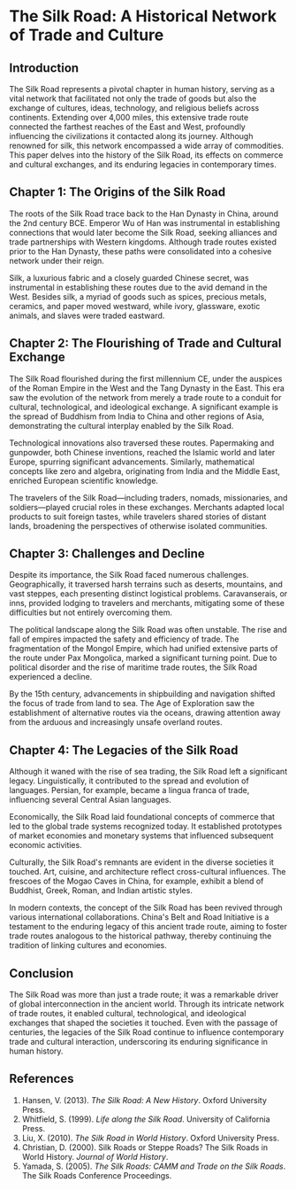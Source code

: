 # The Silk Road: A Historical Network of Trade and Culture

## Introduction

The Silk Road represents a pivotal chapter in human history, serving as a vital network that facilitated not only the trade of goods but also the exchange of cultures, ideas, technology, and religious beliefs across continents. Extending over 4,000 miles, this extensive trade route connected the farthest reaches of the East and West, profoundly influencing the civilizations it contacted along its journey. Although renowned for silk, this network encompassed a wide array of commodities. This paper delves into the history of the Silk Road, its effects on commerce and cultural exchanges, and its enduring legacies in contemporary times.

## Chapter 1: The Origins of the Silk Road

The roots of the Silk Road trace back to the Han Dynasty in China, around the 2nd century BCE. Emperor Wu of Han was instrumental in establishing connections that would later become the Silk Road, seeking alliances and trade partnerships with Western kingdoms. Although trade routes existed prior to the Han Dynasty, these paths were consolidated into a cohesive network under their reign.

Silk, a luxurious fabric and a closely guarded Chinese secret, was instrumental in establishing these routes due to the avid demand in the West. Besides silk, a myriad of goods such as spices, precious metals, ceramics, and paper moved westward, while ivory, glassware, exotic animals, and slaves were traded eastward.

## Chapter 2: The Flourishing of Trade and Cultural Exchange

The Silk Road flourished during the first millennium CE, under the auspices of the Roman Empire in the West and the Tang Dynasty in the East. This era saw the evolution of the network from merely a trade route to a conduit for cultural, technological, and ideological exchange. A significant example is the spread of Buddhism from India to China and other regions of Asia, demonstrating the cultural interplay enabled by the Silk Road.

Technological innovations also traversed these routes. Papermaking and gunpowder, both Chinese inventions, reached the Islamic world and later Europe, spurring significant advancements. Similarly, mathematical concepts like zero and algebra, originating from India and the Middle East, enriched European scientific knowledge.

The travelers of the Silk Road—including traders, nomads, missionaries, and soldiers—played crucial roles in these exchanges. Merchants adapted local products to suit foreign tastes, while travelers shared stories of distant lands, broadening the perspectives of otherwise isolated communities.

## Chapter 3: Challenges and Decline

Despite its importance, the Silk Road faced numerous challenges. Geographically, it traversed harsh terrains such as deserts, mountains, and vast steppes, each presenting distinct logistical problems. Caravanserais, or inns, provided lodging to travelers and merchants, mitigating some of these difficulties but not entirely overcoming them.

The political landscape along the Silk Road was often unstable. The rise and fall of empires impacted the safety and efficiency of trade. The fragmentation of the Mongol Empire, which had unified extensive parts of the route under Pax Mongolica, marked a significant turning point. Due to political disorder and the rise of maritime trade routes, the Silk Road experienced a decline.

By the 15th century, advancements in shipbuilding and navigation shifted the focus of trade from land to sea. The Age of Exploration saw the establishment of alternative routes via the oceans, drawing attention away from the arduous and increasingly unsafe overland routes.

## Chapter 4: The Legacies of the Silk Road

Although it waned with the rise of sea trading, the Silk Road left a significant legacy. Linguistically, it contributed to the spread and evolution of languages. Persian, for example, became a lingua franca of trade, influencing several Central Asian languages.

Economically, the Silk Road laid foundational concepts of commerce that led to the global trade systems recognized today. It established prototypes of market economies and monetary systems that influenced subsequent economic activities.

Culturally, the Silk Road's remnants are evident in the diverse societies it touched. Art, cuisine, and architecture reflect cross-cultural influences. The frescoes of the Mogao Caves in China, for example, exhibit a blend of Buddhist, Greek, Roman, and Indian artistic styles.

In modern contexts, the concept of the Silk Road has been revived through various international collaborations. China's Belt and Road Initiative is a testament to the enduring legacy of this ancient trade route, aiming to foster trade routes analogous to the historical pathway, thereby continuing the tradition of linking cultures and economies.

## Conclusion

The Silk Road was more than just a trade route; it was a remarkable driver of global interconnection in the ancient world. Through its intricate network of trade routes, it enabled cultural, technological, and ideological exchanges that shaped the societies it touched. Even with the passage of centuries, the legacies of the Silk Road continue to influence contemporary trade and cultural interaction, underscoring its enduring significance in human history.

## References

1. Hansen, V. (2013). *The Silk Road: A New History*. Oxford University Press.
2. Whitfield, S. (1999). *Life along the Silk Road*. University of California Press.
3. Liu, X. (2010). *The Silk Road in World History*. Oxford University Press.
4. Christian, D. (2000). Silk Roads or Steppe Roads? The Silk Roads in World History. *Journal of World History*.
5. Yamada, S. (2005). *The Silk Roads: CAMM and Trade on the Silk Roads*. The Silk Roads Conference Proceedings.